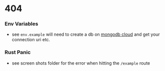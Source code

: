 # 404

### Env Variables
- see `env.example` will need to create a db on [mongodb cloud](https://www.mongodb.com/atlas/database) and get your connection uri etc. 


### Rust Panic
- see screen shots folder for the error when hitting the `/example` route